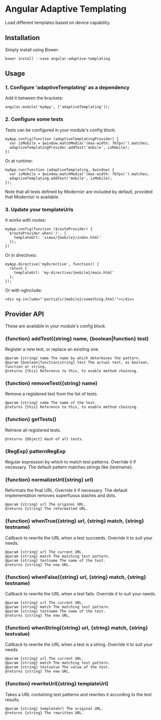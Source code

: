 # Angular Adaptive Templating

Load different templates based on device capability.

## Installation

Simply install using Bower:

    bower install --save angular-adaptive-templating

## Usage

### 1. Configure 'adaptiveTemplating' as a dependency

Add it between the brackets:

    angular.module('myApp', ['adaptiveTemplating']);

### 2. Configure some tests

Tests can be configured in your module's config block:

    myApp.config(function (adaptiveTemplatingProvider) {
      var isMobile = $window.matchMedia('(max-width: 767px)').matches;
      adaptiveTemplatingProvider.addTest('mobile', isMobile);
    })

Or at runtime:

    myApp.run(function (adaptiveTemplating, $window) {
      var isMobile = $window.matchMedia('(max-width: 767px)').matches;
      adaptiveTemplating.addTest('mobile', isMobile);
    });

Note that all tests defined by Modernizr are included by default, provided that
Modernizr is available.

### 3. Update your templateUrls

It works with routes:

    myApp.config(function ($routeProvider) {
      $routeProvider.when('/', {
        templateUrl: 'views/{mobile}/index.html'
      });
    })

Or in directives:

    myApp.directive('myDirective', function() {
      return {
        templateUrl: 'my-directive/{mobile}/main.html'
      };
    });

Or with ngInclude:

    <div ng-include="'partials/{mobile}/something.html'"></div>

## Provider API

These are available in your module's config block.

### {function} addTest({string} name, {boolean|function} test)
Register a new test, or replace an existing one.

    @param {string} name The name by which determines the pattern.
    @param {boolean|function|string} test The actual test, as boolean, function or string.
    @returns {this} Reference to this, to enable method chaining.

### {function} removeTest({string} name)
Remove a registered test from the list of tests.

    @param {string} name The name of the test.
    @returns {this} Reference to this, to enable method chaining.

### {function} getTests()
Retrieve all registered tests.

    @returns {Object} Hash of all tests.

### {RegExp} patternRegExp
Regular expression by which to match test patterns. Override it if necessary.
The default pattern matches strings like {testname}.

### {function} normalizeUrl({string} url)
Reformats the final URL. Override it if necessary.
The default implementation removes superfluous slashes and dots.

    @param {string} url The original URL.
    @returns {string} The reformatted URL.

### {function} whenTrue({string} url, {string} match, {string} testname)
Callback to rewrite the URL when a test succeeds. Override it to suit your needs.

    @param {string} url The current URL.
    @param {string} match The matching test pattern.
    @param {string} testname The name of the test.
    @returns {string} The new URL.

### {function} whenFalse({string} url, {string} match, {string} testname)
Callback to rewrite the URL when a test fails. Override it to suit your needs.

    @param {string} url The current URL.
    @param {string} match The matching test pattern.
    @param {string} testname The name of the test.
    @returns {string} The new URL.

### {function} whenString({string} url, {string} match, {string} testvalue)
Callback to rewrite the URL when a test is a string. Override it to suit your needs.

    @param {string} url The current URL.
    @param {string} match The matching test pattern.
    @param {string} testvalue The value of the test.
    @returns {string} The new URL.

### {function} rewriteUrl({string} templateUrl)
Takes a URL containing test patterns and rewrites it according to the test results.

    @param {string} templateUrl The original URL.
    @returns {string} The rewritten URL.

